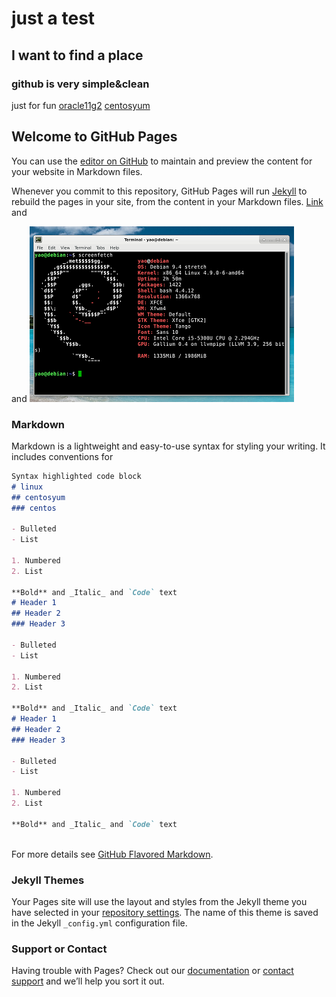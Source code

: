 # just a test

## I want  to find a place 

### github is very simple&clean 
just for fun
[oracle11g2](oracle11g2.html)
[centosyum](centosyum.html)
## Welcome to GitHub Pages

You can use the [editor on GitHub](https://github.com/yao-w/yao-w.github.io/edit/master/README.md) to maintain and preview the content for your website in Markdown files.

Whenever you commit to this repository, GitHub Pages will run [Jekyll](https://jekyllrb.com/) to rebuild the pages in your site, from the content in your Markdown files.
[Link](url) and 

and
![Image](./images/debian.png)


### Markdown

Markdown is a lightweight and easy-to-use syntax for styling your writing. It includes conventions for

```markdown
Syntax highlighted code block
# linux
## centosyum
### centos

- Bulleted
- List

1. Numbered
2. List

**Bold** and _Italic_ and `Code` text
# Header 1
## Header 2
### Header 3

- Bulleted
- List

1. Numbered
2. List

**Bold** and _Italic_ and `Code` text
# Header 1
## Header 2
### Header 3

- Bulleted
- List

1. Numbered
2. List

**Bold** and _Italic_ and `Code` text



```

For more details see [GitHub Flavored Markdown](https://guides.github.com/features/mastering-markdown/).

### Jekyll Themes

Your Pages site will use the layout and styles from the Jekyll theme you have selected in your [repository settings](https://github.com/yao-w/yao-w.github.io/settings). The name of this theme is saved in the Jekyll `_config.yml` configuration file.

### Support or Contact

Having trouble with Pages? Check out our [documentation](https://help.github.com/categories/github-pages-basics/) or [contact support](https://github.com/contact) and we’ll help you sort it out.

